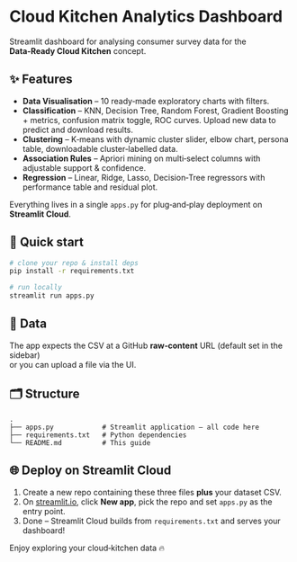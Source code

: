 
# Cloud Kitchen Analytics Dashboard

Streamlit dashboard for analysing consumer survey data for the **Data‑Ready Cloud Kitchen** concept.

## ✨ Features
* **Data Visualisation** – 10 ready‑made exploratory charts with filters.
* **Classification** – KNN, Decision Tree, Random Forest, Gradient Boosting + metrics, confusion matrix toggle, ROC curves. Upload new data to predict and download results.
* **Clustering** – K‑means with dynamic cluster slider, elbow chart, persona table, downloadable cluster‑labelled data.
* **Association Rules** – Apriori mining on multi‑select columns with adjustable support & confidence.
* **Regression** – Linear, Ridge, Lasso, Decision‑Tree regressors with performance table and residual plot.

Everything lives in a single `apps.py` for plug‑and‑play deployment on **Streamlit Cloud**.

## 🚀 Quick start

```bash
# clone your repo & install deps
pip install -r requirements.txt

# run locally
streamlit run apps.py
```

## 📂 Data
The app expects the CSV at a GitHub **raw‑content** URL (default set in the sidebar)  
or you can upload a file via the UI.

## 🗂️ Structure
```
.
├── apps.py            # Streamlit application – all code here
├── requirements.txt   # Python dependencies
└── README.md          # This guide
```

## 🌐 Deploy on Streamlit Cloud
1. Create a new repo containing these three files **plus** your dataset CSV.  
2. On [streamlit.io](https://share.streamlit.io/), click **New app**, pick the repo and set `apps.py` as the entry point.  
3. Done – Streamlit Cloud builds from `requirements.txt` and serves your dashboard!

Enjoy exploring your cloud‑kitchen data 🔥
